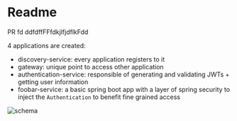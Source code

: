 # Readme

PR
fd
ddfdffFFfdkjlfjdflkFdd

4 applications are created:
* discovery-service: every application registers to it
* gateway: unique point to access other application
* authentication-service: responsible of generating and validating JWTs + getting user information
* foobar-service: a basic spring boot app with a layer of spring security to inject the `Authentication` to benefit fine grained access

![schema](https://user-images.githubusercontent.com/37779145/148649643-35e5d4af-f3d9-4870-b139-4bc5882b4f8f.png)
